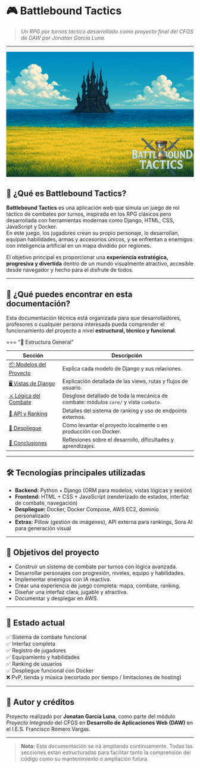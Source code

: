 # 🎮 Battlebound Tactics

> *Un RPG por turnos táctico desarrollado como proyecto final del CFGS de DAW por Jonatan García Luna.*

---

![Portada del proyecto](resources/portada.png)

## 📌 ¿Qué es Battlebound Tactics?

**Battlebound Tactics** es una aplicación web que simula un juego de rol táctico de combates por turnos, inspirada en
los RPG clásicos pero desarrollada con herramientas modernas como Django, HTML, CSS, JavaScript y Docker.  
En este juego, los jugadores crean su propio personaje, lo desarrollan, equipan habilidades, armas y accesorios únicos,
y se
enfrentan a enemigos con inteligencia artificial en un mapa dividido por regiones.

El objetivo principal es proporcionar una **experiencia estratégica, progresiva y divertida** dentro de un mundo
visualmente atractivo, accesible desde navegador y hecho para el disfrute de todos.

---

## 🧭 ¿Qué puedes encontrar en esta documentación?

Esta documentación técnica está organizada para que desarrolladores, profesores o cualquier persona interesada pueda
comprender el funcionamiento del proyecto a nivel **estructural, técnico y funcional**.

=== "📄 Estructura General"

| Sección                                    | Descripción                                                                           |
|--------------------------------------------|---------------------------------------------------------------------------------------|
| [📦 Modelos del Proyecto](modelos.md)      | Explica cada modelo de Django y sus relaciones.                                       |
| [🖥️ Vistas de Django](vistas.md)          | Explicación detallada de las views, rutas y flujos de usuario.                        |
| [⚔️ Lógica del Combate](logica-combate.md) | Desglose detallado de toda la mecánica de combate: módulos `core/` y vista `combate`. |
| [🧩 API y Ranking](api.md)                 | Detalles del sistema de ranking y uso de endpoints externos.                          |
| [🚀 Despliegue](despliegue.md)             | Cómo levantar el proyecto localmente o en producción con Docker.                      |
| [🧾 Conclusiones](conclusiones.md)         | Reflexiones sobre el desarrollo, dificultades y aprendizajes.                         |

---

## 🛠️ Tecnologías principales utilizadas

- **Backend:** Python + Django (ORM para modelos, vistas lógicas y sesión)
- **Frontend:** HTML + CSS + JavaScript (renderizado de estados, interfaz de combate, navegación)
- **Despliegue:** Docker, Docker Compose, AWS EC2, dominio personalizado
- **Extras:** Pillow (gestión de imágenes), API externa para rankings, Sora AI para generación visual

---

## 🎯 Objetivos del proyecto

- Construir un sistema de combate por turnos con lógica avanzada.
- Desarrollar personajes con progresión, niveles, equipo y habilidades.
- Implementar enemigos con IA reactiva.
- Crear una experiencia de juego completa: mapa, combate, ranking.
- Diseñar una interfaz clara, jugable y atractiva.
- Documentar y desplegar en AWS.

---

## 🏁 Estado actual

✅ Sistema de combate funcional  
✅ Interfaz completa  
✅ Registro de jugadores  
✅ Equipamiento y habilidades  
✅ Ranking de usuarios  
✅ Despliegue funcional con Docker  
❌ PvP, tienda y música (recortado por tiempo / limitaciones de hosting)

---

## 🤝 Autor y créditos

Proyecto realizado por **Jonatan García Luna**, como parte del módulo *Proyecto Integrado* del CFGS en **Desarrollo de
Aplicaciones Web (DAW)** en el I.E.S. Francisco Romero Vargas.

---

> **Nota:** Esta documentación se irá ampliando continuamente. Todas las secciones están estructuradas para facilitar
> tanto la comprensión del código como su mantenimiento o ampliación futura.